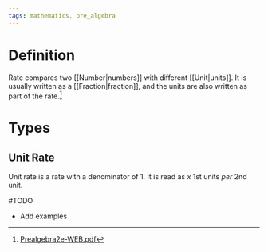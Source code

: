 ```yaml
---
tags: mathematics, pre_algebra
---
```


# Definition

Rate compares two [[Number|numbers]] with different [[Unit|units]]. It is usually written as a [[Fraction|fraction]], and the units are also written as part of the rate.[^1]

# Types

## Unit Rate

Unit rate is a rate with a denominator of $1$. It is read as $x$ 1st units *per* 2nd unit.


#TODO 
- Add examples

[^1]: [Prealgebra2e-WEB.pdf](zotero://open-pdf/library/items/W4QW2QZI?page=494)